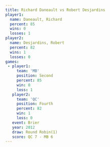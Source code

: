 ```yaml
---
title: Richard Daneault vs Robert Desjardins
player1:                  
  name: Daneault, Richard 
  percent: 85             
  wins: 0                 
  losses: 1               
player2:                  
  name: Desjardins, Robert
  percent: 82             
  wins: 1                 
  losses: 0               
games:
 - player1:          
     team: 'MB'      
     position: Second
     percent: 85     
     win: 0          
     loss: 1         
   player2:          
     team: 'QC'      
     position: Fourth
     percent: 82     
     win: 1          
     loss: 0         
   event: Brier        
   year: 2012          
   draw: Round Robin(1)
   score: QC 7 - MB 6  
---
```

